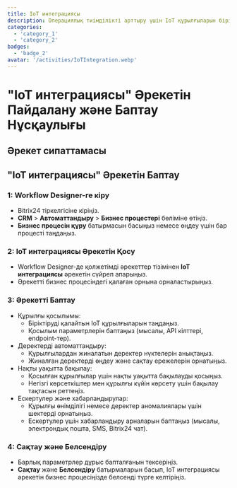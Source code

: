 ```yaml
---
title: IoT интеграциясы
description: Операциялық тиімділікті арттыру үшін IoT құрылғыларын біріктіріңіз.
categories: 
  - 'category_1'
  - 'category_2'
badges: 
  - 'badge_2'
avatar: '/activities/IoTIntegration.webp'
---
```

# "IoT интеграциясы" Әрекетін Пайдалану және Баптау Нұсқаулығы

## Әрекет сипаттамасы

## **"IoT интеграциясы" Әрекетін Баптау**

### 1: Workflow Designer-ге кіру
- Bitrix24 тіркелгісіне кіріңіз.
- **CRM** > **Автоматтандыру** > **Бизнес процестері** бөліміне өтіңіз.
- **Бизнес процесін құру** батырмасын басыңыз немесе өңдеу үшін бар процесті таңдаңыз.

### 2: IoT интеграциясы Әрекетін Қосу
- Workflow Designer-де қолжетімді әрекеттер тізімінен **IoT интеграциясы** әрекетін сүйреп апарыңыз.
- Әрекетті бизнес процесіндегі қалаған орнына орналастырыңыз.

### 3: Әрекетті Баптау
- Құрылғы қосылымы:
  - Біріктіруді қалайтын IoT құрылғыларын таңдаңыз.
  - Қосылым параметрлерін баптаңыз (мысалы, API кілттері, endpoint-тер).
- Деректерді автоматтандыру:
  - Құрылғылардан жиналатын деректер нүктелерін анықтаңыз.
  - Жиналған деректерді өңдеу және сақтау ережелерін орнатыңыз.
- Нақты уақытта бақылау:
  - Қосылған құрылғылар үшін нақты уақытта бақылауды қосыңыз.
  - Негізгі көрсеткіштер мен құрылғы күйін көрсету үшін бақылау тақтасын реттеңіз.
- Ескертулер және хабарландырулар:
  - Құрылғы өнімділігі немесе деректер аномалиялары үшін шектерді орнатыңыз.
  - Ескертулер үшін хабарландыру арналарын баптаңыз (мысалы, электрондық пошта, SMS, Bitrix24 чат).

### 4: Сақтау және Белсендіру
- Барлық параметрлер дұрыс бапталғанын тексеріңіз.
- **Сақтау** және **Белсендіру** батырмаларын басып, IoT интеграциясы әрекетін бизнес процесіңізде белсенді түрге келтіріңіз.